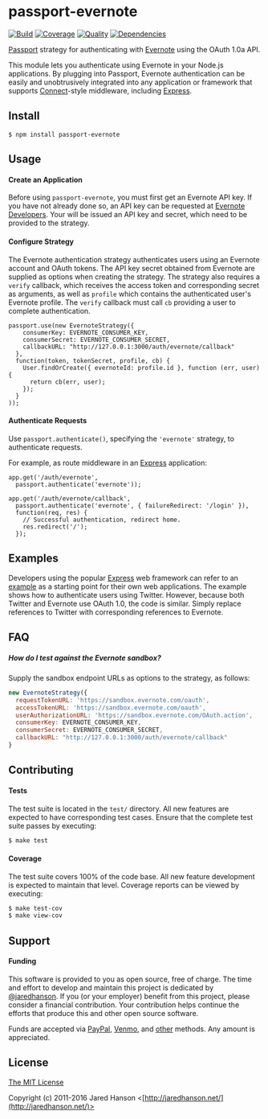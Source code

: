 # passport-evernote

[![Build](https://img.shields.io/travis/jaredhanson/passport-evernote.svg)](https://travis-ci.org/jaredhanson/passport-evernote)
[![Coverage](https://img.shields.io/coveralls/jaredhanson/passport-evernote.svg)](https://coveralls.io/r/jaredhanson/passport-evernote)
[![Quality](https://img.shields.io/codeclimate/github/jaredhanson/passport-evernote.svg?label=quality)](https://codeclimate.com/github/jaredhanson/passport-evernote)
[![Dependencies](https://img.shields.io/david/jaredhanson/passport-evernote.svg)](https://david-dm.org/jaredhanson/passport-evernote)


[Passport](https://github.com/jaredhanson/passport) strategy for authenticating
with [Evernote](http://www.evernote.com/) using the OAuth 1.0a API.

This module lets you authenticate using Evernote in your Node.js applications.
By plugging into Passport, Evernote authentication can be easily and
unobtrusively integrated into any application or framework that supports
[Connect](http://www.senchalabs.org/connect/)-style middleware, including
[Express](http://expressjs.com/).

## Install

    $ npm install passport-evernote

## Usage

#### Create an Application

Before using `passport-evernote`, you must first get an Evernote API key. If you
have not already done so, an API key can be requested at [Evernote Developers](https://dev.evernote.com/).
Your will be issued an API key and secret, which need to be provided to the
strategy.

#### Configure Strategy

The Evernote authentication strategy authenticates users using an Evernote
account and OAuth tokens.  The API key secret obtained from Evernote are
supplied as options when creating the strategy.  The strategy also requires a
`verify` callback, which receives the access token and corresponding secret as
arguments, as well as `profile` which contains the authenticated user's Evernote
profile.   The `verify` callback must call `cb` providing a user to complete
authentication.

    passport.use(new EvernoteStrategy({
        consumerKey: EVERNOTE_CONSUMER_KEY,
        consumerSecret: EVERNOTE_CONSUMER_SECRET,
        callbackURL: "http://127.0.0.1:3000/auth/evernote/callback"
      },
      function(token, tokenSecret, profile, cb) {
        User.findOrCreate({ evernoteId: profile.id }, function (err, user) {
          return cb(err, user);
        });
      }
    ));

#### Authenticate Requests

Use `passport.authenticate()`, specifying the `'evernote'` strategy, to
authenticate requests.

For example, as route middleware in an [Express](http://expressjs.com/)
application:

    app.get('/auth/evernote',
      passport.authenticate('evernote'));
    
    app.get('/auth/evernote/callback', 
      passport.authenticate('evernote', { failureRedirect: '/login' }),
      function(req, res) {
        // Successful authentication, redirect home.
        res.redirect('/');
      });

## Examples

Developers using the popular [Express](http://expressjs.com/) web framework can
refer to an [example](https://github.com/passport/express-4.x-evernote-example)
as a starting point for their own web applications.  The example shows how to
authenticate users using Twitter.  However, because both Twitter and Evernote
use OAuth 1.0, the code is similar.  Simply replace references to Twitter with
corresponding references to Evernote.

## FAQ

##### How do I test against the Evernote sandbox?

Supply the sandbox endpoint URLs as options to the strategy, as follows:

```js
new EvernoteStrategy({
  requestTokenURL: 'https://sandbox.evernote.com/oauth',
  accessTokenURL: 'https://sandbox.evernote.com/oauth',
  userAuthorizationURL: 'https://sandbox.evernote.com/OAuth.action',
  consumerKey: EVERNOTE_CONSUMER_KEY,
  consumerSecret: EVERNOTE_CONSUMER_SECRET,
  callbackURL: "http://127.0.0.1:3000/auth/evernote/callback"
}
```

## Contributing

#### Tests

The test suite is located in the `test/` directory.  All new features are
expected to have corresponding test cases.  Ensure that the complete test suite
passes by executing:

```bash
$ make test
```

#### Coverage

The test suite covers 100% of the code base.  All new feature development is
expected to maintain that level.  Coverage reports can be viewed by executing:

```bash
$ make test-cov
$ make view-cov
```

## Support

#### Funding

This software is provided to you as open source, free of charge.  The time and
effort to develop and maintain this project is dedicated by [@jaredhanson](https://github.com/jaredhanson).
If you (or your employer) benefit from this project, please consider a financial
contribution.  Your contribution helps continue the efforts that produce this
and other open source software.

Funds are accepted via [PayPal](https://paypal.me/jaredhanson), [Venmo](https://venmo.com/jaredhanson),
and [other](http://jaredhanson.net/pay) methods.  Any amount is appreciated.

## License

[The MIT License](http://opensource.org/licenses/MIT)

Copyright (c) 2011-2016 Jared Hanson <[http://jaredhanson.net/](http://jaredhanson.net/)>
